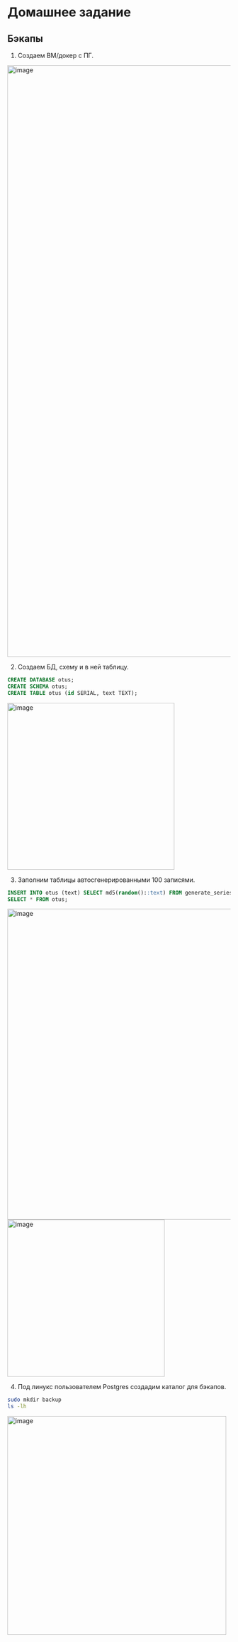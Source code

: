 # Домашнее задание
## Бэкапы

1. Создаем ВМ/докер c ПГ.

<img width="1336" alt="image" src="https://github.com/Ayna5/otus_postgres/assets/42717899/efdcdcd8-641d-41d5-bd0c-557be7ffb906">

2. Создаем БД, схему и в ней таблицу.

```sql
CREATE DATABASE otus;
CREATE SCHEMA otus;
CREATE TABLE otus (id SERIAL, text TEXT);
```

<img width="377" alt="image" src="https://github.com/Ayna5/otus_postgres/assets/42717899/c66ea780-8a96-48de-8f7b-f9ff7f154998">

3. Заполним таблицы автосгенерированными 100 записями.

```sql
INSERT INTO otus (text) SELECT md5(random()::text) FROM generate_series(1, 100);
SELECT * FROM otus;
```

<img width="702" alt="image" src="https://github.com/Ayna5/otus_postgres/assets/42717899/7b1423db-1294-4952-8a51-7f6c5444ca67">
<img width="355" alt="image" src="https://github.com/Ayna5/otus_postgres/assets/42717899/2c4e8f61-a960-40ef-b2c5-ca47d129c830">

4. Под линукс пользователем Postgres создадим каталог для бэкапов.

```sh
sudo mkdir backup
ls -lh
```

<img width="494" alt="image" src="https://github.com/Ayna5/otus_postgres/assets/42717899/44dae4b0-1cea-46c6-b4de-8bf92289f333">
